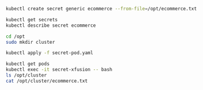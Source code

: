```bash
kubectl create secret generic ecommerce --from-file=/opt/ecommerce.txt
```

```bash
kubectl get secrets
kubectl describe secret ecommerce
```

```bash
cd /opt
sudo mkdir cluster
```

```bash
kubectl apply -f secret-pod.yaml
```

```bash
kubectl get pods
kubectl exec -it secret-xfusion -- bash
ls /opt/cluster
cat /opt/cluster/ecommerce.txt
```

